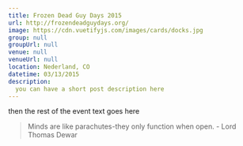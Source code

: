 ```yaml
---
title: Frozen Dead Guy Days 2015
url: http://frozendeadguydays.org/
image: https://cdn.vuetifyjs.com/images/cards/docks.jpg
group: null
groupUrl: null
venue: null
venueUrl: null
location: Nederland, CO
datetime: 03/13/2015
description:
  you can have a short post description here
---
```


then the rest of the event text goes here

> Minds are like parachutes-they only function when open. - Lord Thomas Dewar
